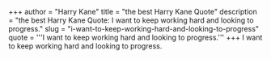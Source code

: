 +++
author = "Harry Kane"
title = "the best Harry Kane Quote"
description = "the best Harry Kane Quote: I want to keep working hard and looking to progress."
slug = "i-want-to-keep-working-hard-and-looking-to-progress"
quote = '''I want to keep working hard and looking to progress.'''
+++
I want to keep working hard and looking to progress.
